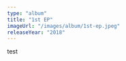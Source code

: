 ```yaml
---
type: "album"
title: "1st EP"
imageUrl: "/images/album/1st-ep.jpeg"
releaseYear: "2018"
---
```


test